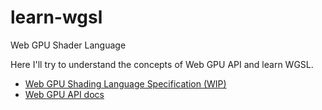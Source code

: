 # learn-wgsl
Web GPU Shader Language

Here I'll try to understand the concepts of Web GPU API and learn WGSL.

- [Web GPU Shading Language Specification (WIP)](https://www.w3.org/TR/WGSL/)
- [Web GPU API docs](https://developer.mozilla.org/en-US/docs/Web/API/WebGPU_API)
